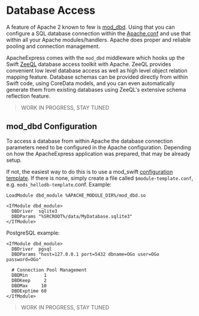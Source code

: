 # Database Access

A feature of Apache 2 known to few is
[mod_dbd](https://httpd.apache.org/docs/2.4/mod/mod_dbd.html).
Using that you can configure a SQL database connection within the 
[Apache.conf](https://github.com/AlwaysRightInstitute/mod_swift/blob/master/apache.conf#L79)
and use that within all your Apache modules/handlers.
Apache does proper and reliable pooling and connection management.

ApacheExpress comes with the `mod_dbd` middleware which hooks up the Swift
[ZeeQL](http://zeeql.io/) database access toolkit with Apache.
ZeeQL provides convenient low level database access as well as high level
object relation mapping feature.
Database schemas can be provided directly
from within Swift code,
using CoreData models,
and you can even automatically generate them from existing databases using
ZeeQL's extensive schema reflection feature.

> WORK IN PROGRESS, STAY TUNED

## mod_dbd Configuration

To access a database from within Apache the database connection parameters
need to be configured in the Apache configuration.
Depending on how the ApacheExpress application was prepared, 
that may be already setup.

If not, the easiest way to do this is to use a mod_swift
[configuration template](http://docs.mod-swift.org/configtemplates/).
If there is none, simply create a file called `$module-template.conf`,
e.g. `mods_hellodb-template`.conf.
Example:
```
LoadModule dbd_module %APACHE_MODULE_DIR%/mod_dbd.so

<IfModule dbd_module>
  DBDriver  sqlite3
  DBDParams "%SRCROOT%/data/MyDatabase.sqlite3"
</IfModule>
```

PostgreSQL example:
```
<IfModule dbd_module>
  DBDriver  pgsql
  DBDParams "host=127.0.0.1 port=5432 dbname=OGo user=OGo password=OGo"

  # Connection Pool Management
  DBDMin      1
  DBDKeep     2
  DBDMax     10
  DBDExptime 60
</IfModule>
```

> WORK IN PROGRESS, STAY TUNED
